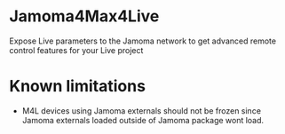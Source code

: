 Jamoma4Max4Live
===============

Expose Live parameters to the Jamoma network to get advanced remote control features for your Live project


Known limitations
=================

- M4L devices using Jamoma externals should not be frozen since Jamoma externals loaded outside of Jamoma package wont load.

